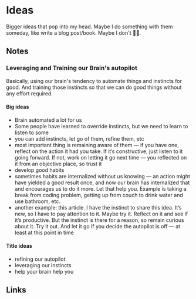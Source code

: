# Ideas

Bigger ideas that pop into my head. Maybe I do something with them someday, like write a blog post/book. Maybe I don't 🤷‍♂️.

## Notes

### Leveraging and Training our Brain's autopilot

Basically, using our brain's tendency to automate things and instincts for good. And training those instincts so that we can do good things without any effort required.

#### Big ideas

- Brain automated a lot for us
- Some people have learned to override instincts, but we need to learn to listen to some
- you can add instincts, let go of them, refine them, etc
- most important thing is remaining aware of them — if you have one, reflect on the action it had you take. If it’s constructive, just listen to it going forward. If not, work on letting it go next time — you reflected on it from an objective place, so trust it
- develop good habits
- sometimes habits are internalized without us knowing — an action might have yielded a good result once, and now our brain has internalized that and encourages us to do it more. Let that help you. Example is taking a break from coding problem, getting up from couch to drink water and use bathroom, etc.
- another example: this article. I have the instinct to share this idea. It’s new, so I have to pay attention to it. Maybe try it. Reflect on it and see if it’s productive. But the instinct is there for a reason, so remain curious about it. Try it out. And let it go if you decide the autopilot is off — at least at this point in time

#### Title ideas

- refining our autopilot
- leveraging our instincts
- help your brain help you

## Links
